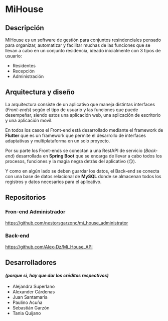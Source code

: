 # MiHouse

## Descripción

MiHouse es un software de gestión para conjuntos resindenciales pensado para organizar, automatizar y facilitar muchas de las funciones que se llevan a cabo en un conjunto residencia, ideado inicialmente con 3 tipos de usuario:
 - Residentes
 - Recepción
 - Administración

## Arquitectura y diseño

La arquitectura consiste de un aplicativo que maneja distintas interfaces (_Front-ends_) según el tipo de usuario y las funciones que puede desempeñar, siendo estos una aplicación web, una aplicación de escritorio y una aplicación movil. 

En todos los casos el Front-end está desarrollado mediante el framework de **Flutter** que es un framework que permite el desarrollo de interfaces adaptativas y multiplataforma en un solo proyecto.

Por su parte los Front-ends se conectan a una RestAPI de servicio (_Back-end_) desarrollada en **Spring Boot** que se encarga de llevar a cabo todos los procesos, funciones y la magia negra detrás del aplicativo (:smirk:).

Y como en algún lado se deben guardar los datos, el Back-end se conecta con una base de datos relacional de **MySQL** donde se almacenan todos los registros y datos necesarios para el aplicativo.


## Repositorios

### Fron-end Administrador

https://github.com/nestorsgarzonc/mi_house_administrator

### Back-end

https://github.com/Alex-Dz/Mi_House_API

## Desarrolladores
#### _(porque si, hay que dar los créditos respectivos)_

- Alejandra Superlano
- Alexander Cárdenas
- Juan Santamaría
- Paulino Acuña
- Sebastián Garzón
- Tania Quijano
